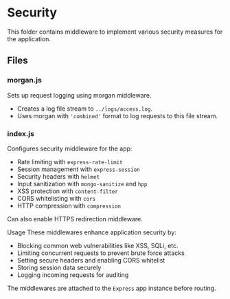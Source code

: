 # Security

This folder contains middleware to implement various security measures for the application.

## Files

### morgan.js

Sets up request logging using morgan middleware.

- Creates a log file stream to `../logs/access.log`.
- Uses morgan with `'combined'` format to log requests to this file stream.

### index.js

Configures security middleware for the app:

- Rate limiting with `express-rate-limit`
- Session management with `express-session`
- Security headers with `helmet`
- Input sanitization with `mongo-sanitize` and `hpp`
- XSS protection with `content-filter`
- CORS whitelisting with `cors`
- HTTP compression with `compression`

Can also enable HTTPS redirection middleware.

Usage
These middlewares enhance application security by:

- Blocking common web vulnerabilities like XSS, SQLi, etc.
- Limiting concurrent requests to prevent brute force attacks
- Setting secure headers and enabling CORS whitelist
- Storing session data securely
- Logging incoming requests for auditing

The middlewares are attached to the `Express` app instance before routing.

